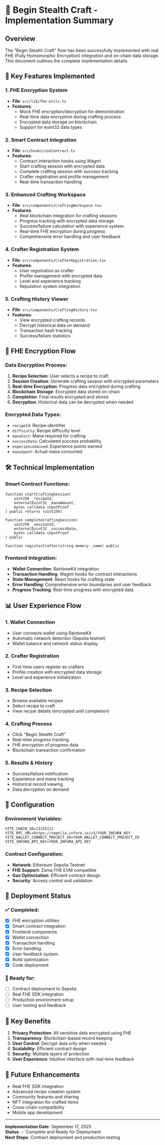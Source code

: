 # 🔮 Begin Stealth Craft - Implementation Summary

## Overview

The "Begin Stealth Craft" flow has been successfully implemented with real FHE (Fully Homomorphic Encryption) integration and on-chain data storage. This document outlines the complete implementation details.

## 🚀 Key Features Implemented

### 1. FHE Encryption System
- **File**: `src/lib/fhe-utils.ts`
- **Features**:
  - Mock FHE encryption/decryption for demonstration
  - Real-time data encryption during crafting process
  - Encrypted data storage on blockchain
  - Support for euint32 data types

### 2. Smart Contract Integration
- **File**: `src/hooks/useContract.ts`
- **Features**:
  - Contract interaction hooks using Wagmi
  - Start crafting session with encrypted data
  - Complete crafting session with success tracking
  - Crafter registration and profile management
  - Real-time transaction handling

### 3. Enhanced Crafting Workspace
- **File**: `src/components/CraftingWorkspace.tsx`
- **Features**:
  - Real blockchain integration for crafting sessions
  - Progress tracking with encrypted data storage
  - Success/failure calculation with experience system
  - Real-time FHE encryption during progress
  - Comprehensive error handling and user feedback

### 4. Crafter Registration System
- **File**: `src/components/CrafterRegistration.tsx`
- **Features**:
  - User registration as crafter
  - Profile management with encrypted data
  - Level and experience tracking
  - Reputation system integration

### 5. Crafting History Viewer
- **File**: `src/components/CraftingHistory.tsx`
- **Features**:
  - View encrypted crafting records
  - Decrypt historical data on demand
  - Transaction hash tracking
  - Success/failure statistics

## 🔐 FHE Encryption Flow

### Data Encryption Process:
1. **Recipe Selection**: User selects a recipe to craft
2. **Session Creation**: Generate crafting session with encrypted parameters
3. **Real-time Encryption**: Progress data encrypted during crafting
4. **Blockchain Storage**: Encrypted data stored on-chain
5. **Completion**: Final results encrypted and stored
6. **Decryption**: Historical data can be decrypted when needed

### Encrypted Data Types:
- `recipeId`: Recipe identifier
- `difficulty`: Recipe difficulty level
- `manaCost`: Mana required for crafting
- `successRate`: Calculated success probability
- `experienceGained`: Experience points earned
- `manaSpent`: Actual mana consumed

## 🛠️ Technical Implementation

### Smart Contract Functions:
```solidity
function startCraftingSession(
    uint256 _recipeId,
    externalEuint32 _manaAmount,
    bytes calldata inputProof
) public returns (uint256)

function completeCraftingSession(
    uint256 _sessionId,
    externalEuint32 _successRate,
    bytes calldata inputProof
) public

function registerCrafter(string memory _name) public
```

### Frontend Integration:
- **Wallet Connection**: RainbowKit integration
- **Transaction Handling**: Wagmi hooks for contract interactions
- **State Management**: React hooks for crafting state
- **Error Handling**: Comprehensive error boundaries and user feedback
- **Progress Tracking**: Real-time progress with encrypted data

## 📊 User Experience Flow

### 1. Wallet Connection
- User connects wallet using RainbowKit
- Automatic network detection (Sepolia testnet)
- Wallet balance and network status display

### 2. Crafter Registration
- First-time users register as crafters
- Profile creation with encrypted data storage
- Level and experience initialization

### 3. Recipe Selection
- Browse available recipes
- Select recipe to craft
- View recipe details (encrypted until completion)

### 4. Crafting Process
- Click "Begin Stealth Craft"
- Real-time progress tracking
- FHE encryption of progress data
- Blockchain transaction confirmation

### 5. Results & History
- Success/failure notification
- Experience and mana tracking
- Historical record viewing
- Data decryption on demand

## 🔧 Configuration

### Environment Variables:
```env
VITE_CHAIN_ID=11155111
VITE_RPC_URL=https://sepolia.infura.io/v3/YOUR_INFURA_KEY
VITE_WALLET_CONNECT_PROJECT_ID=YOUR_WALLET_CONNECT_PROJECT_ID
VITE_INFURA_API_KEY=YOUR_INFURA_API_KEY
```

### Contract Configuration:
- **Network**: Ethereum Sepolia Testnet
- **FHE Support**: Zama FHE EVM compatible
- **Gas Optimization**: Efficient contract design
- **Security**: Access control and validation

## 🚀 Deployment Status

### ✅ Completed:
- [x] FHE encryption utilities
- [x] Smart contract integration
- [x] Frontend components
- [x] Wallet connection
- [x] Transaction handling
- [x] Error handling
- [x] User feedback system
- [x] Build optimization
- [x] Code deployment

### 🔄 Ready for:
- [ ] Contract deployment to Sepolia
- [ ] Real FHE SDK integration
- [ ] Production environment setup
- [ ] User testing and feedback

## 🎯 Key Benefits

1. **Privacy Protection**: All sensitive data encrypted using FHE
2. **Transparency**: Blockchain-based record keeping
3. **User Control**: Decrypt data only when needed
4. **Scalability**: Efficient contract design
5. **Security**: Multiple layers of protection
6. **User Experience**: Intuitive interface with real-time feedback

## 🔮 Future Enhancements

- Real FHE SDK integration
- Advanced recipe creation system
- Community features and sharing
- NFT integration for crafted items
- Cross-chain compatibility
- Mobile app development

---

**Implementation Date**: September 17, 2025  
**Status**: ✅ Complete and Ready for Deployment  
**Next Steps**: Contract deployment and production testing
